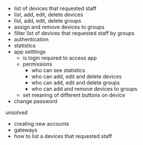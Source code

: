 - list of devices that requested staff
- list, add, edit, delete devices
- list, add, edit, delete groups
- assign and remove devices to groups
- filter list of devices that requested staff by groups
- authentication
- statistics
- app setttings
  - is login required to access app
  - permissions
    - who can see statistics
    - who can add, edit and delete devices
    - who can add, edit and delete groups
    - who can add and remove devices to groups
  - set meaning of different buttons on device
- change password

unsolved
- creating new accounts
- gateways
- how to list a devices that requested staff